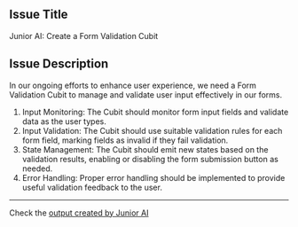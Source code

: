 ## Issue Title
Junior AI: Create a Form Validation Cubit

## Issue Description
In our ongoing efforts to enhance user experience, we need a Form Validation Cubit to manage and validate user input effectively in our forms.
1. Input Monitoring: The Cubit should monitor form input fields and validate data as the user types.
2. Input Validation: The Cubit should use suitable validation rules for each form field, marking fields as invalid if they fail validation.
3. State Management: The Cubit should emit new states based on the validation results, enabling or disabling the form submission button as needed.
4. Error Handling: Proper error handling should be implemented to provide useful validation feedback to the user.



--- 
Check the [output created by Junior AI](https://github.com/maxonflutter/flutter_app_with_junior_ai)